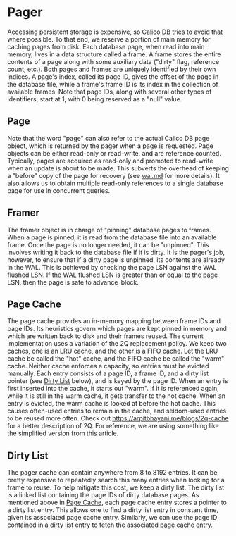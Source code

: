 # Pager
Accessing persistent storage is expensive, so Calico DB tries to avoid that where possible.
To that end, we reserve a portion of main memory for caching pages from disk.
Each database page, when read into main memory, lives in a data structure called a frame.
A frame stores the entire contents of a page along with some auxiliary data ("dirty" flag, reference count, etc.).
Both pages and frames are uniquely identified by their own indices.
A page's index, called its page ID, gives the offset of the page in the database file, while a frame's frame ID is its index in the collection of available frames.
Note that page IDs, along with several other types of identifiers, start at 1, with 0 being reserved as a "null" value.

## Page
Note that the word "page" can also refer to the actual Calico DB page object, which is returned by the pager when a page is requested.
Page objects can be either read-only or read-write, and are reference counted.
Typically, pages are acquired as read-only and promoted to read-write when an update is about to be made.
This subverts the overhead of keeping a "before" copy of the page for recovery (see [wal.md](./wal.md) for more details).
It also allows us to obtain multiple read-only references to a single database page for use in concurrent queries.

## Framer
The framer object is in charge of "pinning" database pages to frames.
When a page is pinned, it is read from the database file into an available frame.
Once the page is no longer needed, it can be "unpinned".
This involves writing it back to the database file if it is dirty.
It is the pager's job, however, to ensure that if a dirty page is unpinned, its contents are already in the WAL.
This is achieved by checking the page LSN against the WAL flushed LSN.
If the WAL flushed LSN is greater than or equal to the page LSN, then the page is safe to advance_block.

## Page Cache
The page cache provides an in-memory mapping between frame IDs and page IDs.
Its heuristics govern which pages are kept pinned in memory and which are written back to disk and their frames reused.
The current implementation uses a variation of the 2Q replacement policy.
We keep two caches, one is an LRU cache, and the other is a FIFO cache.
Let the LRU cache be called the "hot" cache, and the FIFO cache be called the "warm" cache.
Neither cache enforces a capacity, so entries must be evicted manually.
Each entry consists of a page ID, a frame ID, and a dirty list pointer (see [Dirty List](#dirty-list) below), and is keyed by the page ID.
When an entry is first inserted into the cache, it starts out "warm".
If it is referenced again, while it is still in the warm cache, it gets transfer to the hot cache.
When an entry is evicted, the warm cache is looked at before the hot cache.
This causes often-used entries to remain in the cache, and seldom-used entries to be reused more often.
Check out https://arpitbhayani.me/blogs/2q-cache for a better description of 2Q.
For reference, we are using something like the simplified version from this article.

[//]: # (TODO: May upgrade to the full 2Q algorithm, which uses another queue, if deemed necessary for performance. However, it seems to work pretty well as-is.)

## Dirty List
The pager cache can contain anywhere from 8 to 8192 entries.
It can be pretty expensive to repeatedly search this many entries when looking for a frame to reuse.
To help mitigate this cost, we keep a dirty list.
The dirty list is a linked list containing the page IDs of dirty database pages.
As mentioned above in [Page Cache](#page-cache), each page cache entry stores a pointer to a dirty list entry.
This allows one to find a dirty list entry in constant time, given its associated page cache entry.
Similarly, we can use the page ID contained in a dirty list entry to fetch the associated page cache entry.

[//]: # (TODO: The dirty list is not implemented. Not entirely sure if we need it, but I believe the above design would work. I'll be refactoring the page cache so that this design works, as it should be better in other ways too!)